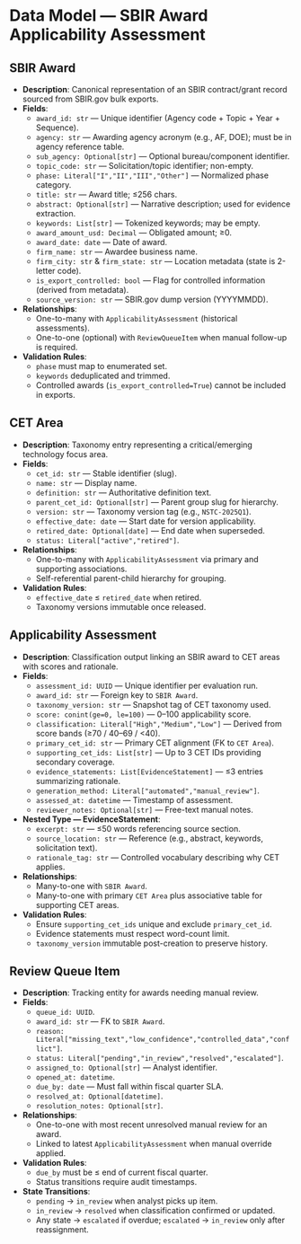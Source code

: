 # Data Model — SBIR Award Applicability Assessment

## SBIR Award
- **Description**: Canonical representation of an SBIR contract/grant record sourced from SBIR.gov bulk exports.
- **Fields**:
  - `award_id: str` — Unique identifier (Agency code + Topic + Year + Sequence).
  - `agency: str` — Awarding agency acronym (e.g., AF, DOE); must be in agency reference table.
  - `sub_agency: Optional[str]` — Optional bureau/component identifier.
  - `topic_code: str` — Solicitation/topic identifier; non-empty.
  - `phase: Literal["I","II","III","Other"]` — Normalized phase category.
  - `title: str` — Award title; ≤256 chars.
  - `abstract: Optional[str]` — Narrative description; used for evidence extraction.
  - `keywords: List[str]` — Tokenized keywords; may be empty.
  - `award_amount_usd: Decimal` — Obligated amount; ≥0.
  - `award_date: date` — Date of award.
  - `firm_name: str` — Awardee business name.
  - `firm_city: str` & `firm_state: str` — Location metadata (state is 2-letter code).
  - `is_export_controlled: bool` — Flag for controlled information (derived from metadata).
  - `source_version: str` — SBIR.gov dump version (YYYYMMDD).
- **Relationships**:
  - One-to-many with `ApplicabilityAssessment` (historical assessments).
  - One-to-one (optional) with `ReviewQueueItem` when manual follow-up is required.
- **Validation Rules**:
  - `phase` must map to enumerated set.
  - `keywords` deduplicated and trimmed.
  - Controlled awards (`is_export_controlled=True`) cannot be included in exports.

## CET Area
- **Description**: Taxonomy entry representing a critical/emerging technology focus area.
- **Fields**:
  - `cet_id: str` — Stable identifier (slug).
  - `name: str` — Display name.
  - `definition: str` — Authoritative definition text.
  - `parent_cet_id: Optional[str]` — Parent group slug for hierarchy.
  - `version: str` — Taxonomy version tag (e.g., `NSTC-2025Q1`).
  - `effective_date: date` — Start date for version applicability.
  - `retired_date: Optional[date]` — End date when superseded.
  - `status: Literal["active","retired"]`.
- **Relationships**:
  - One-to-many with `ApplicabilityAssessment` via primary and supporting associations.
  - Self-referential parent-child hierarchy for grouping.
- **Validation Rules**:
  - `effective_date` ≤ `retired_date` when retired.
  - Taxonomy versions immutable once released.

## Applicability Assessment
- **Description**: Classification output linking an SBIR award to CET areas with scores and rationale.
- **Fields**:
  - `assessment_id: UUID` — Unique identifier per evaluation run.
  - `award_id: str` — Foreign key to `SBIR Award`.
  - `taxonomy_version: str` — Snapshot tag of CET taxonomy used.
  - `score: conint(ge=0, le=100)` — 0–100 applicability score.
  - `classification: Literal["High","Medium","Low"]` — Derived from score bands (≥70 / 40–69 / <40).
  - `primary_cet_id: str` — Primary CET alignment (FK to `CET Area`).
  - `supporting_cet_ids: List[str]` — Up to 3 CET IDs providing secondary coverage.
  - `evidence_statements: List[EvidenceStatement]` — ≤3 entries summarizing rationale.
  - `generation_method: Literal["automated","manual_review"]`.
  - `assessed_at: datetime` — Timestamp of assessment.
  - `reviewer_notes: Optional[str]` — Free-text manual notes.
- **Nested Type — EvidenceStatement**:
  - `excerpt: str` — ≤50 words referencing source section.
  - `source_location: str` — Reference (e.g., abstract, keywords, solicitation text).
  - `rationale_tag: str` — Controlled vocabulary describing why CET applies.
- **Relationships**:
  - Many-to-one with `SBIR Award`.
  - Many-to-one with primary `CET Area` plus associative table for supporting CET areas.
- **Validation Rules**:
  - Ensure `supporting_cet_ids` unique and exclude `primary_cet_id`.
  - Evidence statements must respect word-count limit.
  - `taxonomy_version` immutable post-creation to preserve history.

## Review Queue Item
- **Description**: Tracking entity for awards needing manual review.
- **Fields**:
  - `queue_id: UUID`.
  - `award_id: str` — FK to `SBIR Award`.
  - `reason: Literal["missing_text","low_confidence","controlled_data","conflict"]`.
  - `status: Literal["pending","in_review","resolved","escalated"]`.
  - `assigned_to: Optional[str]` — Analyst identifier.
  - `opened_at: datetime`.
  - `due_by: date` — Must fall within fiscal quarter SLA.
  - `resolved_at: Optional[datetime]`.
  - `resolution_notes: Optional[str]`.
- **Relationships**:
  - One-to-one with most recent unresolved manual review for an award.
  - Linked to latest `ApplicabilityAssessment` when manual override applied.
- **Validation Rules**:
  - `due_by` must be ≤ end of current fiscal quarter.
  - Status transitions require audit timestamps.
- **State Transitions**:
  - `pending` → `in_review` when analyst picks up item.
  - `in_review` → `resolved` when classification confirmed or updated.
  - Any state → `escalated` if overdue; `escalated` → `in_review` only after reassignment.
